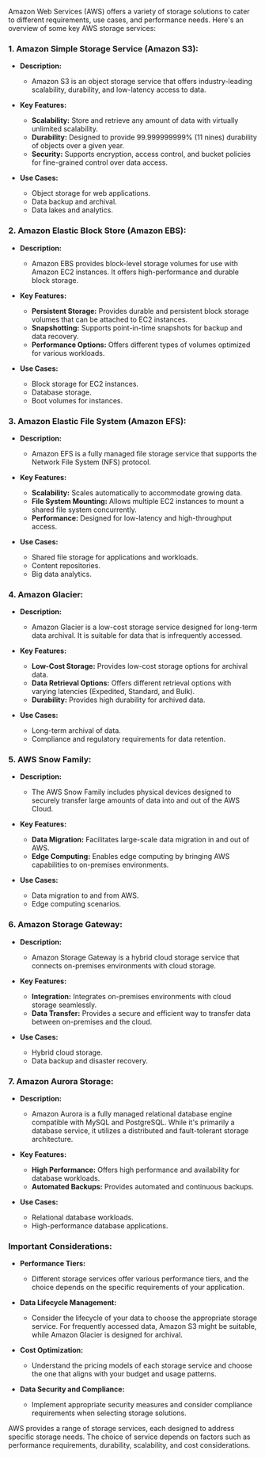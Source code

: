 Amazon Web Services (AWS) offers a variety of storage solutions to cater to different requirements, use cases, and performance needs. Here's an overview of some key AWS storage services:

### 1. Amazon Simple Storage Service (Amazon S3):

- **Description:**
  - Amazon S3 is an object storage service that offers industry-leading scalability, durability, and low-latency access to data.

- **Key Features:**
  - **Scalability:** Store and retrieve any amount of data with virtually unlimited scalability.
  - **Durability:** Designed to provide 99.999999999% (11 nines) durability of objects over a given year.
  - **Security:** Supports encryption, access control, and bucket policies for fine-grained control over data access.

- **Use Cases:**
  - Object storage for web applications.
  - Data backup and archival.
  - Data lakes and analytics.

### 2. Amazon Elastic Block Store (Amazon EBS):

- **Description:**
  - Amazon EBS provides block-level storage volumes for use with Amazon EC2 instances. It offers high-performance and durable block storage.

- **Key Features:**
  - **Persistent Storage:** Provides durable and persistent block storage volumes that can be attached to EC2 instances.
  - **Snapshotting:** Supports point-in-time snapshots for backup and data recovery.
  - **Performance Options:** Offers different types of volumes optimized for various workloads.

- **Use Cases:**
  - Block storage for EC2 instances.
  - Database storage.
  - Boot volumes for instances.

### 3. Amazon Elastic File System (Amazon EFS):

- **Description:**
  - Amazon EFS is a fully managed file storage service that supports the Network File System (NFS) protocol.

- **Key Features:**
  - **Scalability:** Scales automatically to accommodate growing data.
  - **File System Mounting:** Allows multiple EC2 instances to mount a shared file system concurrently.
  - **Performance:** Designed for low-latency and high-throughput access.

- **Use Cases:**
  - Shared file storage for applications and workloads.
  - Content repositories.
  - Big data analytics.

### 4. Amazon Glacier:

- **Description:**
  - Amazon Glacier is a low-cost storage service designed for long-term data archival. It is suitable for data that is infrequently accessed.

- **Key Features:**
  - **Low-Cost Storage:** Provides low-cost storage options for archival data.
  - **Data Retrieval Options:** Offers different retrieval options with varying latencies (Expedited, Standard, and Bulk).
  - **Durability:** Provides high durability for archived data.

- **Use Cases:**
  - Long-term archival of data.
  - Compliance and regulatory requirements for data retention.

### 5. AWS Snow Family:

- **Description:**
  - The AWS Snow Family includes physical devices designed to securely transfer large amounts of data into and out of the AWS Cloud.

- **Key Features:**
  - **Data Migration:** Facilitates large-scale data migration in and out of AWS.
  - **Edge Computing:** Enables edge computing by bringing AWS capabilities to on-premises environments.

- **Use Cases:**
  - Data migration to and from AWS.
  - Edge computing scenarios.

### 6. Amazon Storage Gateway:

- **Description:**
  - Amazon Storage Gateway is a hybrid cloud storage service that connects on-premises environments with cloud storage.

- **Key Features:**
  - **Integration:** Integrates on-premises environments with cloud storage seamlessly.
  - **Data Transfer:** Provides a secure and efficient way to transfer data between on-premises and the cloud.

- **Use Cases:**
  - Hybrid cloud storage.
  - Data backup and disaster recovery.

### 7. Amazon Aurora Storage:

- **Description:**
  - Amazon Aurora is a fully managed relational database engine compatible with MySQL and PostgreSQL. While it's primarily a database service, it utilizes a distributed and fault-tolerant storage architecture.

- **Key Features:**
  - **High Performance:** Offers high performance and availability for database workloads.
  - **Automated Backups:** Provides automated and continuous backups.

- **Use Cases:**
  - Relational database workloads.
  - High-performance database applications.

### Important Considerations:

- **Performance Tiers:**
  - Different storage services offer various performance tiers, and the choice depends on the specific requirements of your application.

- **Data Lifecycle Management:**
  - Consider the lifecycle of your data to choose the appropriate storage service. For frequently accessed data, Amazon S3 might be suitable, while Amazon Glacier is designed for archival.

- **Cost Optimization:**
  - Understand the pricing models of each storage service and choose the one that aligns with your budget and usage patterns.

- **Data Security and Compliance:**
  - Implement appropriate security measures and consider compliance requirements when selecting storage solutions.

AWS provides a range of storage services, each designed to address specific storage needs. The choice of service depends on factors such as performance requirements, durability, scalability, and cost considerations.
